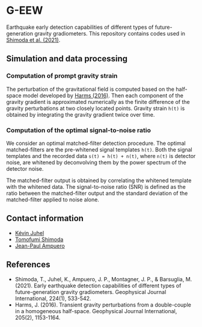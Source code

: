# G-EEW
Earthquake early detection capabilities of different types of future-generation gravity gradiometers.
This repository contains codes used in [Shimoda et al. (2021)](https://doi.org/10.1093/gji/ggaa486).

## Simulation and data processing

### Computation of prompt gravity strain
The perturbation of the gravitational field is computed based on the half-space model
developed by [Harms (2016)](https://doi.org/10.1093/gji/ggw076).
Then each component of the gravity gradient is approximated numerically as the
finite difference of the gravity perturbations at two closely located points.
Gravity strain `h(t)` is obtained by integrating the gravity gradient twice over time.


### Computation of the optimal signal-to-noise ratio
We consider an optimal matched-filter detection procedure.
The optimal matched-filters are the pre-whitened signal templates `h(t)`.
Both the signal templates and the recorded data `s(t) = h(t) + n(t)`, where `n(t)` is detector noise,
are whitened by deconvolving them by the power spectrum of the detector noise.

The matched-filter output is obtained by correlating the whitened template with the whitened data.
The signal-to-noise ratio (SNR) is defined as the ratio between the matched-filter output and
the standard deviation of the matched-filter applied to noise alone.


## Contact information
* [Kévin Juhel](mailto:juhel.kevin@gmail.com)
* [Tomofumi Shimoda](mailto:shimoda@granite.phys.s.u-tokyo.ac.jp)
* [Jean-Paul Ampuero](mailto:ampuero@geoazur.unice.fr)


## References
* Shimoda, T., Juhel, K., Ampuero, J. P., Montagner, J. P., & Barsuglia, M. (2021).
Early earthquake detection capabilities of different types of future-generation gravity gradiometers.
Geophysical Journal International, 224(1), 533-542.
* Harms, J. (2016). Transient gravity perturbations from a double-couple in a homogeneous half-space.
Geophysical Journal International, 205(2), 1153-1164.
